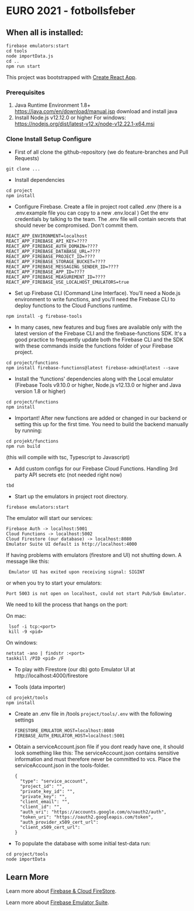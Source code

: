 # EURO 2021 - fotbollsfeber

## When all is installed:

```
firebase emulators:start
cd tools
node importData.js
cd ..
npm run start
```

This project was bootstrapped with [Create React App](https://github.com/facebook/create-react-app).

### Prerequisites
1. Java Runtime Environment 1.8+  https://java.com/en/download/manual.jsp download and install java
2. Install Node.js v12.12.0 or higher  For windows: https://nodejs.org/dist/latest-v12.x/node-v12.22.1-x64.msi

### Clone Install Setup Configure
- First of all clone the github-repository (we do feature-branches and Pull Requests)

```
git clone ...
```

- Install dependencies

```
cd project
npm install
```
- Configure Firebase. Create a file in project root called .env
   (there is a .env.example file you can copy to a new .env.local ) Get the env credentials by talking to the team.
   The .env file will contain secrets that should never be compromised. Don't commit them.

```
REACT_APP_ENVIRONMENT=localhost
REACT_APP_FIREBASE_API_KEY=????
REACT_APP_FIREBASE_AUTH_DOMAIN=????
REACT_APP_FIREBASE_DATABASE_URL=????
REACT_APP_FIREBASE_PROJECT_ID=????
REACT_APP_FIREBASE_STORAGE_BUCKET=????
REACT_APP_FIREBASE_MESSAGING_SENDER_ID=????
REACT_APP_FIREBASE_APP_ID=????
REACT_APP_FIREBASE_MEASUREMENT_ID=????
REACT_APP_FIREBASE_USE_LOCALHOST_EMULATORS=true
```
- Set up Firebase CLI (Command Line Interface). You'll need a Node.js environment to write functions, and you'll need the Firebase CLI to deploy functions to the Cloud Functions runtime.

```
npm install -g firebase-tools
```

- In many cases, new features and bug fixes are available only with the latest version of the Firebase CLI and the firebase-functions SDK. It's a good practice to frequently update both the Firebase CLI and the SDK with these commands inside the functions folder of your Firebase project.

```
cd project/functions
npm install firebase-functions@latest firebase-admin@latest --save
```

- Install the 'functions' dependencies along with the Local emulator (Firebase Tools v9.10.0 or higher, Node.js v12.13.0 or higher and Java version 1.8 or higher)
```
cd project/functions
npm install
```

- Important! After new functions are added or changed in our backend or setting this up for the first time. 
  You need to build the backend manually by running:

```
cd projekt/functions
npm run build
```
(this will compile with tsc, Typescript to Javascript)

- Add custom configs for our Firebase Cloud Functions. Handling 3rd party API secrets etc
(not needed right now)
```
tbd
```


- Start up the emulators in project root directory.
```
firebase emulators:start
```

The emulator will start our services:

```
Firebase Auth -> localhost:5001
Cloud Functions -> localhost:5002
Cloud Firestore (our database) -> localhost:8080
Emulator Suite UI default is http://localhost:4000
```

If having problems with emulators (firestore and UI) not shutting down.
A message like this:

```
 Emulator UI has exited upon receiving signal: SIGINT
```

or when you try to start your emulators:

```
Port 5003 is not open on localhost, could not start Pub/Sub Emulator.
```

We need to kill the process that hangs on the port:

On mac:
```
 lsof -i tcp:<port>
 kill -9 <pid>
```
On windows:

```
netstat -ano | findstr :<port>
taskkill /PID <pid> /F
```



- To play with Firestore (our db) goto Emulator UI at http://localhost:4000/firestore

- Tools (data importer)
```
cd projekt/tools
npm install
```
- Create an .env file in /tools `project/tools/.env` with the following settings
    ```
    FIRESTORE_EMULATOR_HOST=localhost:8080
    FIREBASE_AUTH_EMULATOR_HOST=localhost:5001
    ``` 
- Obtain a serviceAccount.json file if you dont ready have one, it should look something like this:
    The serviceAccount.json contains sensitive information and must therefore never be committed to vcs.
    Place the serviceAccount.json in the tools-folder.
    
    ```
    {
      "type": "service_account",
      "project_id": "",
      "private_key_id": "",
      "private_key": "",
      "client_email": "",
      "client_id": "",
      "auth_uri": "https://accounts.google.com/o/oauth2/auth",
      "token_uri": "https://oauth2.googleapis.com/token",
      "auth_provider_x509_cert_url":
      "client_x509_cert_url":
    }
    ```


- To populate the database with some initial test-data run:

```
cd project/tools
node importData
```


## Learn More

Learn more about [Firebase & Cloud FireStore](https://firebase.google.com/docs/firestore).

Learn more about [Firebase Emulator Suite](https://firebase.google.com/docs/emulator-suite).



 
